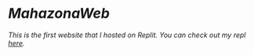 # _MahazonaWeb_
_This is the first website that I hosted on Replit. You can check out my repl [here](https://replit.com/@SandunWira/MahazonaWeb)._
